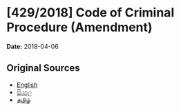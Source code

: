 # [429/2018] Code of Criminal Procedure (Amendment)

**Date:** 2018-04-06

## Original Sources

- [English](https://documents.gov.lk/view/bills/2018/4/429-2018_E.pdf)
- [සිංහල](https://documents.gov.lk/view/bills/2018/4/429-2018_S.pdf)
- [தமிழ்](https://documents.gov.lk/view/bills/2018/4/429-2018_T.pdf)
